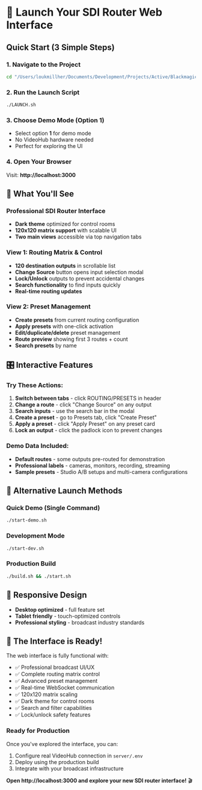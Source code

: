 # 🚀 Launch Your SDI Router Web Interface

## Quick Start (3 Simple Steps)

### 1. Navigate to the Project
```bash
cd "/Users/loukmillher/Documents/Development/Projects/Active/Blackmagic SDI Web GUI/sdi-router"
```

### 2. Run the Launch Script
```bash
./LAUNCH.sh
```

### 3. Choose Demo Mode (Option 1)
- Select option **1** for demo mode
- No VideoHub hardware needed
- Perfect for exploring the UI

### 4. Open Your Browser
Visit: **http://localhost:3000**

## 🎯 What You'll See

### Professional SDI Router Interface
- **Dark theme** optimized for control rooms
- **120x120 matrix support** with scalable UI
- **Two main views** accessible via top navigation tabs

### View 1: Routing Matrix & Control
- **120 destination outputs** in scrollable list
- **Change Source** button opens input selection modal
- **Lock/Unlock** outputs to prevent accidental changes
- **Search functionality** to find inputs quickly
- **Real-time routing updates**

### View 2: Preset Management
- **Create presets** from current routing configuration
- **Apply presets** with one-click activation
- **Edit/duplicate/delete** preset management
- **Route preview** showing first 3 routes + count
- **Search presets** by name

## 🎛️ Interactive Features

### Try These Actions:
1. **Switch between tabs** - click ROUTING/PRESETS in header
2. **Change a route** - click "Change Source" on any output
3. **Search inputs** - use the search bar in the modal
4. **Create a preset** - go to Presets tab, click "Create Preset"
5. **Apply a preset** - click "Apply Preset" on any preset card
6. **Lock an output** - click the padlock icon to prevent changes

### Demo Data Included:
- **Default routes** - some outputs pre-routed for demonstration
- **Professional labels** - cameras, monitors, recording, streaming
- **Sample presets** - Studio A/B setups and multi-camera configurations

## 🔧 Alternative Launch Methods

### Quick Demo (Single Command)
```bash
./start-demo.sh
```

### Development Mode
```bash
./start-dev.sh
```

### Production Build
```bash
./build.sh && ./start.sh
```

## 📱 Responsive Design
- **Desktop optimized** - full feature set
- **Tablet friendly** - touch-optimized controls
- **Professional styling** - broadcast industry standards

## 🎉 The Interface is Ready!

The web interface is fully functional with:
- ✅ Professional broadcast UI/UX
- ✅ Complete routing matrix control
- ✅ Advanced preset management
- ✅ Real-time WebSocket communication
- ✅ 120x120 matrix scaling
- ✅ Dark theme for control rooms
- ✅ Search and filter capabilities
- ✅ Lock/unlock safety features

### Ready for Production
Once you've explored the interface, you can:
1. Configure real VideoHub connection in `server/.env`
2. Deploy using the production build
3. Integrate with your broadcast infrastructure

**Open http://localhost:3000 and explore your new SDI router interface!** 🎬